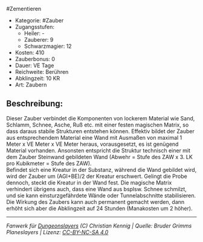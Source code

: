 #Zementieren  
- Kategorie: #Zauber  
- Zugangsstufen:  
  - Heiler: -  
  - Zauberer: 9  
  - Schwarzmagier: 12  
- Kosten: 410  
- Zauberbonus: 0  
- Dauer: VE Tage  
- Reichweite: Berühren  
- Abklingzeit: 10 KR  
- Art: Zaubern     

## Beschreibung:
Dieser Zauber verbindet die Komponenten von lockerem Material wie Sand, Schlamm, Schnee, Asche, Ruß etc. mit einer festen magischen Matrix, so dass daraus stabile Strukturen entstehen können. Effektiv bildet der Zauber aus entsprechendem Material eine Wand mit Ausmaßen von maximal 1 Meter x VE Meter x VE Meter heraus, vorausgesetzt, es ist genügend Material vorhanden. Ansonsten entspricht die Struktur technisch einer mit dem Zauber Steinwand gebildeten Wand (Abwehr = Stufe des ZAW x 3. LK pro Kubikmeter = Stufe des ZAW).<br>Befindet sich eine Kreatur in der Substanz, während die Wand gebildet wird, wird der Zauber um (AGI+BE)/2 der Kreatur erschwert. Gelingt die Probe dennoch, steckt die Kreatur in der Wand fest. Die magische Matrix verhindert übrigens auch, dass eine Wand aus bsplsw. Schnee schmilzt, und sie kann einsturzgefährdete Wände oder Tunnelabschnitte stabilisieren. Die Wirkung des Zaubers kann auch permanent gemacht werden, dann erhöht sich aber die Abklingzeit auf 24 Stunden (Manakosten um 2 höher).


___
*Fanwerk für [Dungeonslayers](https://www.dungeonslayers.net/) (C) Christian Kennig | Quelle: Bruder Grimms Planeslayers | Lizenz: [CC-BY-NC-SA 4.0](https://creativecommons.org/licenses/by-nc-sa/4.0/deed.de)*